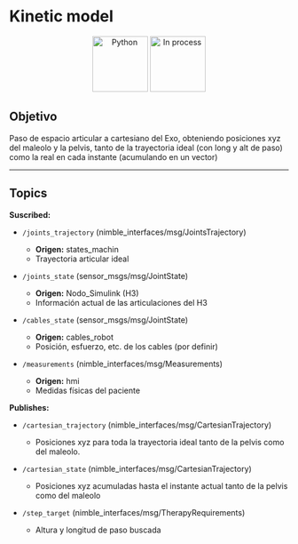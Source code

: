 # Kinetic model

<div align="center">
    <img width=100px src="https://img.shields.io/badge/lenguage-%20c++-blue" alt="Python">
    <img width=100px src="https://img.shields.io/badge/status-in%20process-orange" alt="In process">
</div>

## Objetivo

Paso de espacio articular a cartesiano del Exo, obteniendo posiciones xyz del maleolo y la pelvis, tanto de la trayectoria ideal (con long y alt de paso) como la real en cada instante (acumulando en un vector)

---

## Topics

**Suscribed:**

- `/joints_trajectory` (nimble_interfaces/msg/JointsTrajectory)
  - **Origen:** states_machin
  - Trayectoria articular ideal

- `/joints_state` (sensor_msgs/msg/JointState)
  - **Origen:** Nodo_Simulink (H3)
  - Información actual de las articulaciones del H3

- `/cables_state` (sensor_msgs/msg/JointState)
  - **Origen:** cables_robot
  - Posición, esfuerzo, etc. de los cables (por definir)

- `/measurements` (nimble_interfaces/msg/Measurements)
  - **Origen:** hmi
  - Medidas físicas del paciente

**Publishes:**

- `/cartesian_trajectory` (nimble_interfaces/msg/CartesianTrajectory)
  - Posiciones xyz para toda la trayectoria ideal tanto de la pelvis como del maleolo.

- `/cartesian_state` (nimble_interfaces/msg/CartesianTrajectory)
  - Posiciones xyz acumuladas hasta el instante actual tanto de la pelvis como del maleolo

- `/step_target` (nimble_interfaces/msg/TherapyRequirements)
  - Altura y longitud de paso buscada
